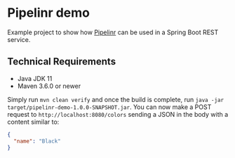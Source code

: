 # Pipelinr demo
Example project to show how [Pipelinr](https://github.com/sizovs/PipelinR) can be used in a Spring Boot REST service.

## Technical Requirements
- Java JDK 11
- Maven 3.6.0 or newer

Simply run `mvn clean verify` and once the build is complete, run `java -jar target/pipelinr-demo-1.0.0-SNAPSHOT.jar`. You can now make
a POST request to `http://localhost:8080/colors` sending a JSON in the body with a content similar to:

```json
{
  "name": "Black"
}
```